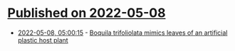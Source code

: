 # [Published on 2022-05-08](index.md)

* [2022-05-08, 05:00:15](https://news.ycombinator.com/item?id=31301454) - [Boquila trifoliolata mimics leaves of an artificial plastic host plant](https://www.tandfonline.com/doi/full/10.1080/15592324.2021.1977530)
